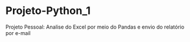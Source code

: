 # Projeto-Python_1
Projeto Pessoal: Analise do Excel por meio do Pandas e envio do relatório por e-mail
